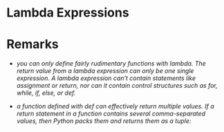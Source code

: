 # Lambda Expressions

# Remarks
* _you can only define fairly rudimentary functions with lambda. The return value from a lambda expression can only be one single expression. A lambda expression can’t contain statements like assignment or return, nor can it contain control structures such as for, while, if, else, or def._

* _a function defined with def can effectively return multiple values. If a return statement in a function contains several comma-separated values, then Python packs them and returns them as a tuple:_